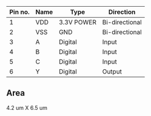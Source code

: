 | Pin no. |   Name   |      Type       |   Direction    |
|---------|----------|-----------------|----------------|
|    1    |   VDD    |    3.3V POWER   | Bi-directional |
|    2    |   VSS    |       GND       | Bi-directional |
|    3    |    A     |     Digital     |     Input      |
|    4    |    B     |     Digital     |     Input      |
|    5    |    C     |     Digital     |     Input      |
|    6    |    Y     |     Digital     |     Output      |

## Area
4.2 um X 6.5 um
